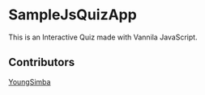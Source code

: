 # SampleJsQuizApp
This is an Interactive Quiz made with Vannila JavaScript.

## Contributors
[YoungSimba](https://github.com/SarveshJoshi25)
